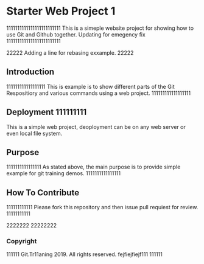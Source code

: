 # Starter Web Project 1

1111111111111111111111111
This is a simeple website project for showing how to use Git and Github together. Updating for emegency fix
1111111111111111111111111

22222
Adding a line for rebasing exxample.
22222

## Introduction

111111111111111111
This is example is to show different parts of the Git Respositiory and various commands using a web project.
111111111111111111

## Deployment 111111111

This is a simple web project, deoployment can be on any web server or even local file system.

## Purpose

1111111111111111
As stated above, the main purpose is to provide simple example for git training demos.
1111111111111111

## How To Contribute

111111111111
Please fork this repository and then issue pull requiest for review.
11111111111


2222222
22222222



### Copyright

111111
Git.Tr11aning 2019. All rights reserved. fejfiejfiejf111
111111